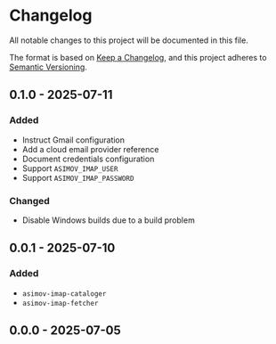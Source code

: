 # Changelog

All notable changes to this project will be documented in this file.

The format is based on [Keep a Changelog](https://keepachangelog.com/en/1.0.0/),
and this project adheres to [Semantic Versioning](https://semver.org/spec/v2.0.0.html).

## 0.1.0 - 2025-07-11
### Added
- Instruct Gmail configuration
- Add a cloud email provider reference
- Document credentials configuration
- Support `ASIMOV_IMAP_USER`
- Support `ASIMOV_IMAP_PASSWORD`
### Changed
- Disable Windows builds due to a build problem

## 0.0.1 - 2025-07-10
### Added
- `asimov-imap-cataloger`
- `asimov-imap-fetcher`

## 0.0.0 - 2025-07-05
